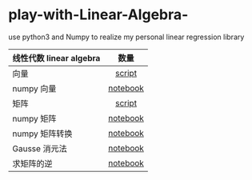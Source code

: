 # play-with-Linear-Algebra-
use python3 and Numpy  to realize my personal linear regression library


| 线性代数 linear   algebra    |    数量  |
| --------   | :-----:   | 
| 向量        | [script](https://github.com/HuichuanLI/play-with-Linear-regression/blob/master/playLA/Vector.py)    | 
| numpy 向量        | [notebook](https://github.com/HuichuanLI/play-with-Linear-regression/blob/master/numpy_vector.ipynb)    | 
| 矩阵       | [script](https://github.com/HuichuanLI/play-with-Linear-Algebra/blob/master/playLA/Matrix.py)    | 
| numpy 矩阵        | [notebook](https://github.com/HuichuanLI/play-with-Linear-Algebra/blob/master/matrix.ipynb)    | 
| numpy 矩阵转换        | [notebook](https://github.com/HuichuanLI/play-with-Linear-Algebra/blob/master/matrix_transform.ipynb)    | 
| Gausse 消元法        | [notebook](https://github.com/HuichuanLI/play-with-Linear-Algebra/blob/master/playLA/LinearSystem.py)    | 
| 求矩阵的逆        | [notebook](https://github.com/HuichuanLI/play-with-Linear-Algebra/blob/master/playLA/LinearSystem1.py)    | 


